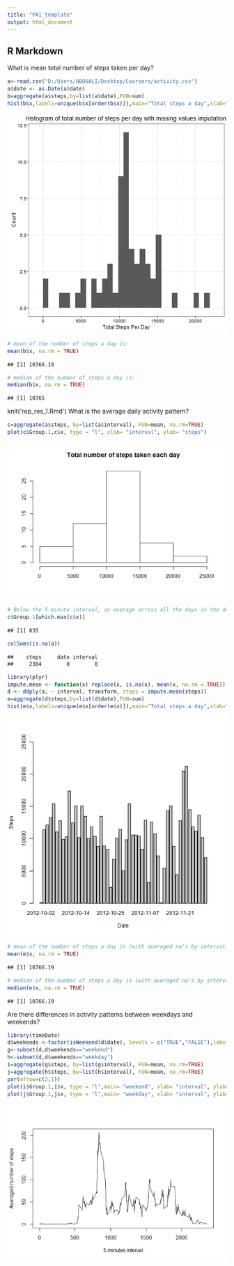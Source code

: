 ```yaml
---
title: "PA1_template"
output: html_document
---
```



## R Markdown
What is mean total number of steps taken per day?

```r
a<-read.csv("D:/Users/HBOUALI/Desktop/Coursera/activity.csv")
a$date <- as.Date(a$date)
b=aggregate(a$steps,by=list(a$date),FUN=sum)
hist(b$x,labels=unique(b$x[order(b$x)]),main="Total steps a day",xlab="Steps")
```

![plot of chunk unnamed-chunk-1](figure/unnamed-chunk-1-1.png)

```r
# mean of the number of steps a day is:
mean(b$x, na.rm = TRUE)
```

```
## [1] 10766.19
```

```r
# median of the number of steps a day is:
median(b$x, na.rm = TRUE)
```

```
## [1] 10765
```
knit('rep_res_1.Rmd')
What is the average daily activity pattern?

```r
c=aggregate(a$steps, by=list(a$interval), FUN=mean, na.rm=TRUE)
plot(c$Group.1,c$x, type = "l", xlab= "interval", ylab= "steps")
```

![plot of chunk unnamed-chunk-2](figure/unnamed-chunk-2-1.png)

```r
# Below the 5-minute interval, on average across all the days in the dataset, contains the maximum number of steps:
c$Group.1[which.max(c$x)]
```

```
## [1] 835
```

```r
colSums(is.na(a))
```

```
##    steps     date interval 
##     2304        0        0
```

```r
library(plyr)
impute.mean <- function(x) replace(x, is.na(x), mean(x, na.rm = TRUE))
d <- ddply(a, ~ interval, transform, steps = impute.mean(steps))
e=aggregate(d$steps,by=list(d$date),FUN=sum)
hist(e$x,labels=unique(e$x[order(e$x)]),main="Total steps a day",xlab="Steps")
```

![plot of chunk unnamed-chunk-2](figure/unnamed-chunk-2-2.png)

```r
# mean of the number of steps a day is (with averaged na's by interval):
mean(e$x, na.rm = TRUE)
```

```
## [1] 10766.19
```

```r
# median of the number of steps a day is (with averaged na's by interval):
median(e$x, na.rm = TRUE)
```

```
## [1] 10766.19
```

Are there differences in activity patterns between weekdays and weekends?

```r
library(timeDate)
d$weekends <-factor(isWeekend(d$date), levels = c("TRUE","FALSE"),labels = c("weekend", "weekday"))                
g<-subset(d,d$weekends=="weekend")
h<-subset(d,d$weekends=="weekday")
i=aggregate(g$steps, by=list(g$interval), FUN=mean, na.rm=TRUE)
j=aggregate(h$steps, by=list(h$interval), FUN=mean, na.rm=TRUE)
par(mfrow=c(2,1))
plot(i$Group.1,i$x, type = "l",main= "weekend", xlab= "interval", ylab= "steps")
plot(j$Group.1,j$x, type = "l",main= "weekday", xlab= "interval", ylab= "steps")
```

![plot of chunk unnamed-chunk-3](figure/unnamed-chunk-3-1.png)
